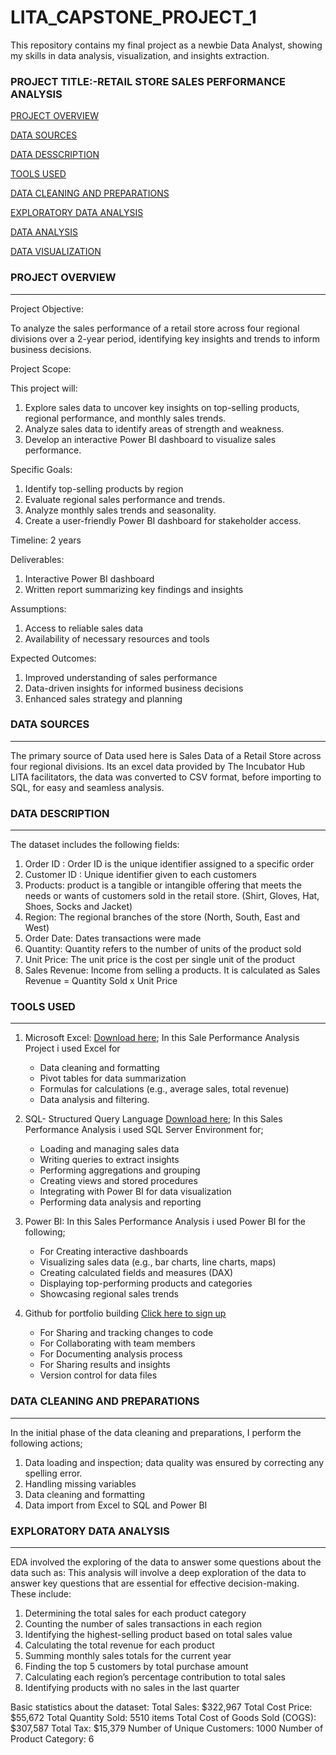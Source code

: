 # LITA_CAPSTONE_PROJECT_1
This repository contains my final project as a newbie Data Analyst, showing my skills in data analysis, visualization, and insights extraction.

### PROJECT TITLE:-RETAIL STORE SALES PERFORMANCE ANALYSIS

[PROJECT OVERVIEW](#project-overview)

[DATA SOURCES](#data-sources)

[DATA DESSCRIPTION](#data-description)

[TOOLS USED](#tools-used)

[DATA CLEANING AND PREPARATIONS](#data-cleaning-and-preparations)

[EXPLORATORY DATA ANALYSIS](#exploratory-data-analysis)

[DATA ANALYSIS](#data-analysis)

[DATA VISUALIZATION](#data-visualization)

### PROJECT OVERVIEW
---
Project Objective:

To analyze the sales performance of a retail store across four regional divisions over a 2-year period, identifying key insights and trends to inform business decisions.

Project Scope:

This project will:

1. Explore sales data to uncover key insights on top-selling products, regional performance, and monthly sales trends.
2. Analyze sales data to identify areas of strength and weakness.
3. Develop an interactive Power BI dashboard to visualize sales performance.

Specific Goals:

1. Identify top-selling products by region 
2. Evaluate regional sales performance and trends.
3. Analyze monthly sales trends and seasonality.
4. Create a user-friendly Power BI dashboard for stakeholder access.

Timeline: 2 years

Deliverables:

1. Interactive Power BI dashboard
2. Written report summarizing key findings and insights

Assumptions:

1. Access to reliable sales data
2. Availability of necessary resources and tools

Expected Outcomes:

1. Improved understanding of sales performance
2. Data-driven insights for informed business decisions
3. Enhanced sales strategy and planning

### DATA SOURCES
---
The primary source of Data used here is Sales Data of a Retail Store across four regional divisions. 
Its an excel data provided by The Incubator Hub LITA facilitators, the data was converted to CSV format, before importing to SQL, for easy and seamless analysis. 

### DATA DESCRIPTION
---
The dataset includes the following fields:
1. Order ID : Order ID is the unique identifier assigned to a specific order 
2. Customer ID : Unique identifier given to each customers
3. Products: product is a tangible or intangible offering that meets the needs or wants of customers sold in the retail store. (Shirt, Gloves, Hat, Shoes, Socks and Jacket)
4. Region: The regional branches of the store (North, South, East and West)
5. Order Date: Dates transactions were made
6. Quantity: Quantity refers to the number of units of the product sold
7. Unit Price: The unit price is the cost per single unit of the product
8. Sales Revenue: Income from selling a products.
   It is calculated as  Sales Revenue = Quantity Sold x Unit Price


### TOOLS USED
---
1.  Microsoft Excel: [Download here](https://www.microsoft.com);
    In this Sale Performance Analysis Project i used Excel for
    - Data cleaning and formatting
    - Pivot tables for data summarization
    - Formulas for calculations (e.g., average sales, total revenue)
    - Data analysis and filtering.

2.  SQL- Structured Query Language [Download here](https://www.microsoft.com/en-us/sql-server/sql-server-downloads?msockid=2b7beaf97efb6b170d9dfff87f1b6a9f);
    In this Sales Performance Analysis i used SQL Server Environment for;
     -  Loading and managing sales data
     -  Writing queries to extract insights
     -  Performing aggregations and grouping
     -  Creating views and stored procedures
     -  Integrating with Power BI for data visualization
     -  Performing data analysis and reporting

3.  Power BI:
    In this Sales Performance Analysis i used Power BI for the following;
     -  For Creating interactive dashboards
     -  Visualizing sales data (e.g., bar charts, line charts, maps)
     -  Creating calculated fields and measures (DAX)
     -  Displaying top-performing products and categories
     -  Showcasing regional sales trends

4. Github for portfolio building [Click here to sign up](https://github.com/)
     -  For Sharing and tracking changes to code
     -  For Collaborating with team members
     -  For Documenting analysis process
     -  For Sharing results and insights
     -  Version control for data files

### DATA CLEANING AND PREPARATIONS
---
In the initial phase of the data cleaning and preparations, I perform the following actions;
1. Data loading and inspection; data quality was ensured by correcting any spelling error.
2. Handling missing variables
3. Data cleaning and formatting
4. Data import from Excel to SQL and Power BI

### EXPLORATORY DATA ANALYSIS
---
EDA involved the exploring of the data to answer some questions about the data such as:
This analysis will involve a deep exploration of the data to answer key questions that are essential for effective decision-making. These include:
1. Determining the total sales for each product category
2. Counting the number of sales transactions in each region
3. Identifying the highest-selling product based on total sales value
4. Calculating the total revenue for each product
5. Summing monthly sales totals for the current year
6. Finding the top 5 customers by total purchase amount
7. Calculating each region’s percentage contribution to total sales
8. Identifying products with no sales in the last quarter

Basic statistics about the dataset:
Total Sales: $322,967
Total Cost Price: $55,672
Total Quantity Sold: 5510 items
Total Cost of Goods Sold (COGS): $307,587
Total Tax: $15,379
Number of Unique Customers: 1000
Number of Product Category: 6

 



 
